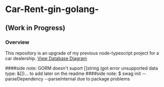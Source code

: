 # Car-Rent-gin-golang-

## (Work in Progress)

### Overview

This repository is an upgrade of my previous node-typescript project for a car dealership.
[View Database Diagram](https://dbdiagram.io/d/car-rent-go-65ad8309ac844320ae6349d4)

####side note: GORM doesn't suport []string (got error unsupported data type: &[])... to add later on the readme
####side note: $ swag init --parseDependency --parseInternal due to package problems
